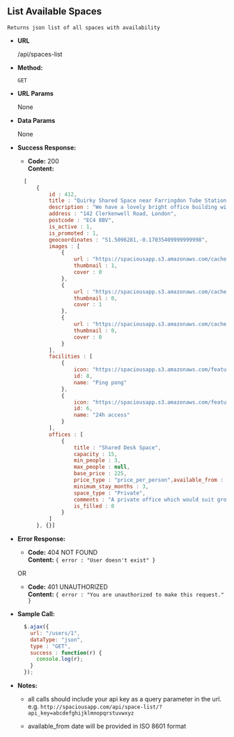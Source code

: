 **List Available Spaces**
----
	Returns json list of all spaces with availability

* **URL**

	/api/spaces-list

* **Method:**

	`GET`

* **URL Params**

	None

* **Data Params**

	None

* **Success Response:**
	* **Code:** 200 <br />
	  **Content:**
  ```javascript
    [
    	{
	    	id : 412,
	    	title : "Quirky Shared Space near Farringdon Tube Station",
	    	description : "We have a lovely bright office building with a fun environment and creative people. Amazing herbal tea provided and occasional visits from the masseuse!",
	    	address : "142 Clerkenwell Road, London",
	    	postcode : "EC4 8BV",
	    	is_active : 1,
	    	is_promoted : 1,
	    	geocoordinates : "51.5096281,-0.17035409999999998",
	    	images : [
	    		{
	    			url : "https://spaciousapp.s3.amazonaws.com/cache/ec/d1/ecd1274539caa68412c701df850a5556.png",
	    			thumbnail : 1,
	    			cover : 0
	    		},
	    		{
	    			url : "https://spaciousapp.s3.amazonaws.com/cache/8b/28/8b282d529d2aba0f98c466257bf54948.png",
	    			thumbnail : 0,
	    			cover : 1
	    		},
	    		{
	    			url : "https://spaciousapp.s3.amazonaws.com/cache/94/9d/949db03e10d6f1995d91612e7ca5acf8.png",
	    			thumbnail : 0,
	    			cover : 0
	    		}
	    	],
	    	facilities : [
	    		{
	    			icon: "https://spaciousapp.s3.amazonaws.com/features/pingpong.png",
	    			id: 8,
	    			name: "Ping pong"
	    		},
	    		{
	    			icon: "https://spaciousapp.s3.amazonaws.com/features/24h.png",
	    			id: 6,
	    			name: "24h access"
	    		}
	    	],
	    	offices : [
	    		{
	    			title : "Shared Desk Space",
	    			capacity : 15,
	    			min_people : 3,
	    			max_people : null,
	    			base_price : 225,
	    			price_type : "price_per_person",available_from : "2014-10-31T16:34:49+00:00",
	    			minimum_stay_months : 3,
	    			space_type : "Private",
	    			comments : "A private office which would suit growing creative businesses.",
	    			is_filled : 0
	    		}
	    	]
	    }, {}]
  ```

* **Error Response:**

  * **Code:** 404 NOT FOUND <br />
    **Content:** `{ error : "User doesn't exist" }`

  OR

  * **Code:** 401 UNAUTHORIZED <br />
    **Content:** `{ error : "You are unauthorized to make this request." }`

* **Sample Call:**

  ```javascript
    $.ajax({
      url: "/users/1",
      dataType: "json",
      type : "GET",
      success : function(r) {
        console.log(r);
      }
    });
  ```

* **Notes:**

	* all calls should include your api key as a query parameter in the url. e.g.
	`http://spaciousapp.com/api/space-list/?api_key=abcdefghijklmnopqrstuvwxyz`
	
	* available_from date will be provided in ISO 8601 format